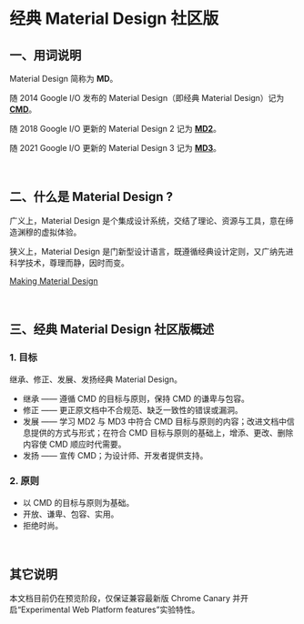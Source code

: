 # 经典 Material Design 社区版

## 一、用词说明
Material Design 简称为 **MD**。

随 2014 Google I/O 发布的 Material Design（即经典 Material Design）记为 **[CMD](https://material.io/archive/guidelines/)**。

随 2018 Google I/O 更新的 Material Design 2 记为 **[MD2](https://material.io/)**。

随 2021 Google I/O 更新的 Material Design 3 记为 **[MD3](https://m3.material.io/)**。

&nbsp;&nbsp;

## 二、什么是 Material Design ?
广义上，Material Design 是个集成设计系统，交结了理论、资源与工具，意在缔造渊穆的虚拟体验。

狭义上，Material Design 是门新型设计语言，既遵循经典设计定则，又广纳先进科学技术，尊理而静，因时而变。

[Making Material Design](https://www.youtube.com/watch?v=rrT6v5sOwJg)

&nbsp;&nbsp;

## 三、经典 Material Design 社区版概述
### 1. 目标
继承、修正、发展、发扬经典 Material Design。

* 继承 —— 遵循 CMD 的目标与原则，保持 CMD 的谦卑与包容。
* 修正 —— 更正原文档中不合规范、缺乏一致性的错误或漏洞。
* 发展 —— 学习 MD2 与 MD3 中符合 CMD 目标与原则的内容；改进文档中信息提供的方式与形式；在符合 CMD 目标与原则的基础上，增添、更改、删除内容使 CMD 顺应时代需要。
* 发扬 —— 宣传 CMD；为设计师、开发者提供支持。

### 2. 原则
* 以 CMD 的目标与原则为基础。
* 开放、谦卑、包容、实用。
* 拒绝时尚。

&nbsp;&nbsp;

## 其它说明
本文档目前仍在预览阶段，仅保证兼容最新版 Chrome Canary 并开启“Experimental Web Platform features”实验特性。

